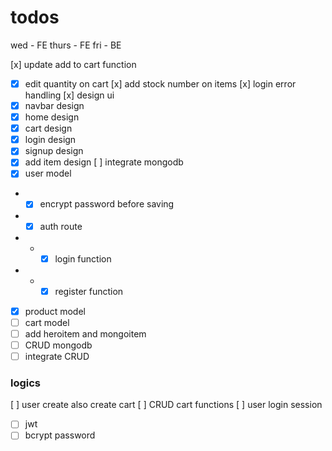 # todos

wed - FE
thurs - FE
fri - BE

[x] update add to cart function

- [x] edit quantity on cart
      [x] add stock number on items
      [x] login error handling
      [x] design ui
- [x] navbar design
- [x] home design
- [x] cart design
- [x] login design
- [x] signup design
- [x] add item design
      [ ] integrate mongodb
- [x] user model
- - [x] encrypt password before saving
- - [x] auth route
- - - [x] login function
- - - [x] register function
- [x] product model
- [ ] cart model
- [ ] add heroitem and mongoitem
- [ ] CRUD mongodb
- [ ] integrate CRUD

### logics

[ ] user create also create cart
[ ] CRUD cart functions
[ ] user login session

- [ ] jwt
- [ ] bcrypt password
